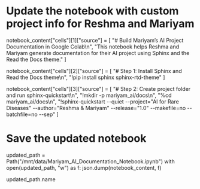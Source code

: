 # Update the notebook with custom project info for Reshma and Mariyam

notebook_content["cells"][1]["source"] = [
    "# Build Mariyam’s AI Project Documentation in Google Colab\n",
    "This notebook helps Reshma and Mariyam generate documentation for their AI project using Sphinx and the Read the Docs theme."
]

notebook_content["cells"][2]["source"] = [
    "# Step 1: Install Sphinx and Read the Docs theme\n",
    "!pip install sphinx sphinx-rtd-theme"
]

notebook_content["cells"][3]["source"] = [
    "# Step 2: Create project folder and run sphinx-quickstart\n",
    "!mkdir -p mariyam_ai/docs\n",
    "%cd mariyam_ai/docs\n",
    "!sphinx-quickstart --quiet --project=\"AI for Rare Diseases\" --author=\"Reshma & Mariyam\" --release=\"1.0\" --makefile=no --batchfile=no --sep"
]

# Save the updated notebook
updated_path = Path("/mnt/data/Mariyam_AI_Documentation_Notebook.ipynb")
with open(updated_path, "w") as f:
    json.dump(notebook_content, f)

updated_path.name
